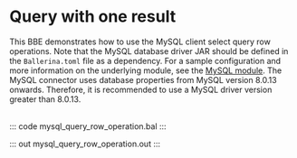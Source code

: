 # Query with one result

This BBE demonstrates how to use the MySQL client select query row operations. 
Note that the MySQL database driver JAR should
be defined in the `Ballerina.toml` file as a dependency.
For a sample configuration and more information on the underlying module, see the [MySQL module](https://docs.central.ballerina.io/ballerinax/mysql/latest/).
The MySQL connector uses database properties from MySQL version 8.0.13 onwards. Therefore, it is
recommended to use a MySQL driver version greater than 8.0.13.<br><br>

::: code mysql_query_row_operation.bal :::

::: out mysql_query_row_operation.out :::